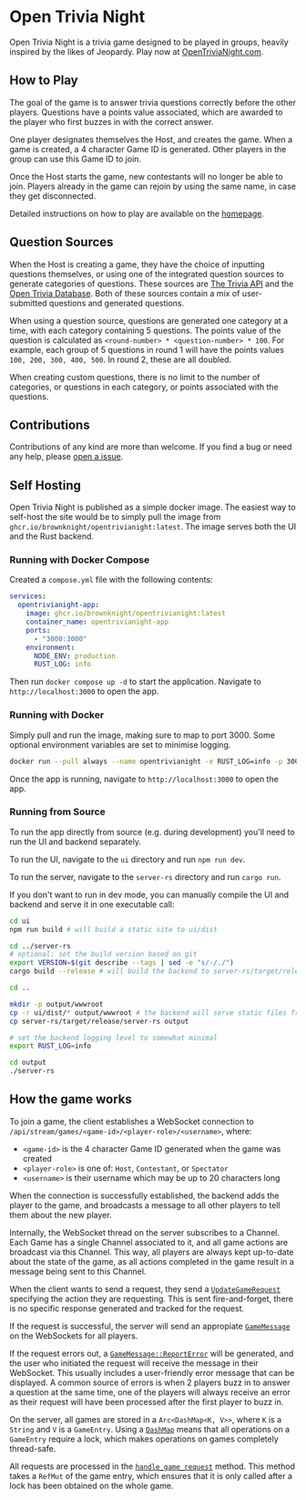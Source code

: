 # Open Trivia Night

Open Trivia Night is a trivia game designed to be played in groups, heavily inspired by the likes of Jeopardy. Play now at [OpenTriviaNight.com](https://opentrivianight.com).

## How to Play

The goal of the game is to answer trivia questions correctly before the other players. Questions have a points value associated, which are awarded to the player who first buzzes in with the correct answer.

One player designates themselves the Host, and creates the game. When a game is created, a 4 character Game ID is generated. Other players in the group can use this Game ID to join. 

Once the Host starts the game, new contestants will no longer be able to join. Players already in the game can rejoin by using the same name, in case they get disconnected.

Detailed instructions on how to play are available on the [homepage](https://opentrivianight.com).

## Question Sources

When the Host is creating a game, they have the choice of inputting questions themselves, or using one of the integrated question sources to generate categories of questions. These sources are [The Trivia API](https://the-trivia-api.com) and the [Open Trivia Database](https://opentdb.com). Both of these sources contain a mix of user-submitted questions and generated questions.

When using a question source, questions are generated one category at a time, with each category containing 5 questions. The points value of the question is calculated as `<round-number> * <question-number> * 100`. For example, each group of 5 questions in round 1 will have the points values `100, 200, 300, 400, 500`. In round 2, these are all doubled.

When creating custom questions, there is no limit to the number of categories, or questions in each category, or points associated with the questions.

## Contributions

Contributions of any kind are more than welcome. If you find a bug or need any help, please [open a issue](https://github.com/BrownKnight/OpenTriviaNight/issues/new).

## Self Hosting

Open Trivia Night is published as a simple docker image. The easiest way to self-host the site would be to simply pull the image from `ghcr.io/brownknight/opentrivianight:latest`. The image serves both the UI and the Rust backend.

### Running with Docker Compose

Created a `compose.yml` file with the following contents:

```yml
services:
  opentrivianight-app:
    image: ghcr.io/brownknight/opentrivianight:latest
    container_name: opentrivianight-app
    ports:
      - "3000:3000"
    environment:
      NODE_ENV: production
      RUST_LOG: info
```

Then run `docker compose up -d` to start the application. Navigate to `http://localhost:3000` to open the app.

### Running with Docker

Simply pull and run the image, making sure to map to port 3000. Some optional environment variables are set to minimise logging.
```sh
docker run --pull always --name opentrivianight -e RUST_LOG=info -p 3000:3000 ghcr.io/brownknight/opentrivianight:latest
```

Once the app is running, navigate to `http://localhost:3000` to open the app.


### Running from Source

To run the app directly from source (e.g. during development) you'll need to run the UI and backend separately.

To run the UI, navigate to the `ui` directory and run `npm run dev`.

To run the server, navigate to the `server-rs` directory and run `cargo run`.

If you don't want to run in dev mode, you can manually compile the UI and backend and serve it in one executable call:

```sh
cd ui
npm run build # will build a static site to ui/dist

cd ../server-rs
# optional: set the build version based on git
export VERSION=$(git describe --tags | sed -e "s/-/./")
cargo build --release # will build the backend to server-rs/target/release/server-rs

cd ..

mkdir -p output/wwwroot
cp -r ui/dist/* output/wwwroot # the backend will serve static files from a wwwroot folder located in the working directory
cp server-rs/target/release/server-rs output

# set the backend logging level to somewhat minimal
export RUST_LOG=info

cd output
./server-rs
```

## How the game works

To join a game, the client establishes a WebSocket connection to `/api/stream/games/<game-id>/<player-role>/<username>`, where:
- `<game-id>` is the 4 character Game ID generated when the game was created
- `<player-role>` is one of: `Host`, `Contestant`, or `Spectator`
- `<username>` is their username which may be up to 20 characters long

When the connection is successfully established, the backend adds the player to the game, and broadcasts a message to all other players to tell them about the new player.

Internally, the WebSocket thread on the server subscribes to a Channel. Each Game has a single Channel associated to it, and all game actions are broadcast via this Channel. This way, all players are always kept up-to-date about the state of the game, as all actions completed in the game result in a message being sent to this Channel.

When the client wants to send a request, they send a [`UpdateGameRequest`](/server-rs/src/dto.rs#L58) specifying the action they are requesting. This is sent fire-and-forget, there is no specific response generated and tracked for the request. 

If the request is successful, the server will send an appropiate [`GameMessage`](/server-rs/src/dto.rs#L12) on the WebSockets for all players. 

If the request errors out, a [`GameMessage::ReportError`](/server-rs/src/dto.rs#L22) will be generated, and the user who initiated the request will receive the message in their WebSocket. This usually includes a user-friendly error message that can be displayed. A common source of errors is when 2 players buzz in to answer a question at the same time, one of the players will always receive an error as their request will have been processed after the first player to buzz in.

On the server, all games are stored in a `Arc<DashMap<K, V>>`, where `K` is a `String` and `V` is a `GameEntry`. Using a [`DashMap`](https://docs.rs/dashmap/latest/dashmap/) means that all operations on a `GameEntry` require a lock, which makes operations on games completely thread-safe.

All requests are processed in the [`handle_game_request`](/server-rs/src/actions.rs#L113) method. This method takes a `RefMut` of the game entry, which ensures that it is only called after a lock has been obtained on the whole game.

